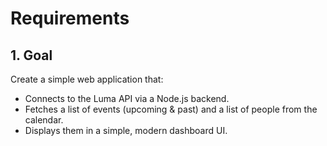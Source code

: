 # Requirements

## 1. Goal
Create a simple web application that:
- Connects to the Luma API via a Node.js backend.
- Fetches a list of events (upcoming & past) and a list of people from the calendar.
- Displays them in a simple, modern dashboard UI.


